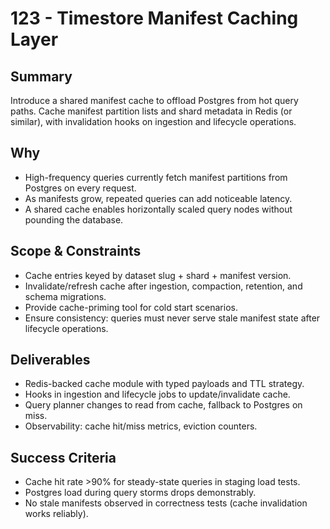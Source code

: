 # 123 - Timestore Manifest Caching Layer

## Summary
Introduce a shared manifest cache to offload Postgres from hot query paths. Cache manifest partition lists and shard metadata in Redis (or similar), with invalidation hooks on ingestion and lifecycle operations.

## Why
- High-frequency queries currently fetch manifest partitions from Postgres on every request.
- As manifests grow, repeated queries can add noticeable latency.
- A shared cache enables horizontally scaled query nodes without pounding the database.

## Scope & Constraints
- Cache entries keyed by dataset slug + shard + manifest version.
- Invalidate/refresh cache after ingestion, compaction, retention, and schema migrations.
- Provide cache-priming tool for cold start scenarios.
- Ensure consistency: queries must never serve stale manifest state after lifecycle operations.

## Deliverables
- Redis-backed cache module with typed payloads and TTL strategy.
- Hooks in ingestion and lifecycle jobs to update/invalidate cache.
- Query planner changes to read from cache, fallback to Postgres on miss.
- Observability: cache hit/miss metrics, eviction counters.

## Success Criteria
- Cache hit rate >90% for steady-state queries in staging load tests.
- Postgres load during query storms drops demonstrably.
- No stale manifests observed in correctness tests (cache invalidation works reliably).

